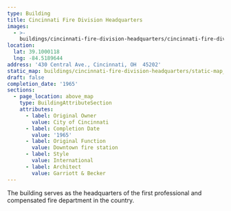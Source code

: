 ```yaml
---
type: Building
title: Cincinnati Fire Division Headquarters
images:
  - >-
    buildings/cincinnati-fire-division-headquarters/cincinnati-fire-division-headquarters-0_xu6ut7
location:
  lat: 39.1000118
  lng: -84.5189644
address: '430 Central Ave., Cincinnati, OH  45202'
static_map: buildings/cincinnati-fire-division-headquarters/static-map_vj69hi
draft: false
completion_date: '1965'
sections:
  - page_location: above_map
    type: BuildingAttributeSection
    attributes:
      - label: Original Owner
        value: City of Cincinnati
      - label: Completion Date
        value: '1965'
      - label: Original Function
        value: Downtown fire station
      - label: Style
        value: International
      - label: Architect
        value: Garriott & Becker
---
```


The building serves as the headquarters of the first professional and compensated fire department in the country.
